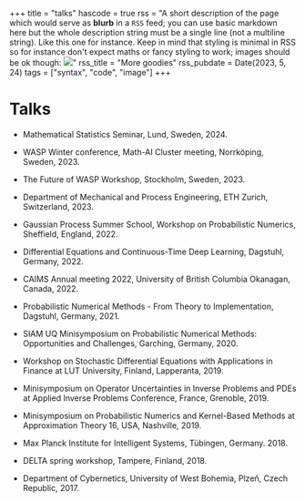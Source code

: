 +++
title = "talks"
hascode = true
rss = "A short description of the page which would serve as **blurb** in a `RSS` feed; you can use basic markdown here but the whole description string must be a single line (not a multiline string). Like this one for instance. Keep in mind that styling is minimal in RSS so for instance don't expect maths or fancy styling to work; images should be ok though: ![](https://upload.wikimedia.org/wikipedia/en/b/b0/Rick_and_Morty_characters.jpg)"
rss_title = "More goodies"
rss_pubdate = Date(2023, 5, 24)
tags = ["syntax", "code", "image"]
+++

# Talks

* Mathematical Statistics Seminar, Lund, Sweden, 2024.

* WASP Winter conference, Math-AI Cluster meeting, Norrköping, Sweden, 2023.

* The Future of WASP Workshop, Stockholm, Sweden, 2023.

* Department of Mechanical and Process Engineering, ETH Zurich, Switzerland, 2023.

* Gaussian Process Summer School, Workshop on Probabilistic Numerics, Sheffield, England, 2022.

* Differential Equations and Continuous-Time Deep Learning, Dagstuhl, Germany, 2022.

* CAIMS Annual meeting 2022, University of British Columbia Okanagan, Canada, 2022.

* Probabilistic Numerical Methods - From Theory to Implementation, Dagstuhl, Germany, 2021.

* SIAM UQ Minisymposium on Probabilistic Numerical Methods: Opportunities and Challenges, Garching, Germany, 2020.

* Workshop on Stochastic Differential Equations with Applications in Finance at LUT University, Finland, Lapperanta, 2019.

* Minisymposium on Operator Uncertainties in Inverse Problems and PDEs at Applied Inverse Problems Conference, France, Grenoble, 2019.

* Minisymposium on Probabilistic Numerics and Kernel-Based Methods at Approximation Theory 16, USA, Nashville, 2019.

* Max Planck Institute for Intelligent Systems, Tübingen, Germany. 2018.

* DELTA spring workshop, Tampere, Finland, 2018.

* Department of Cybernetics, University of West Bohemia, Plzeň, Czech Republic, 2017.